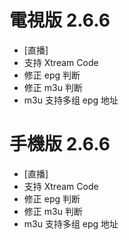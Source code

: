 # 電視版 2.6.6

* [直播]
* 支持 Xtream Code
* 修正 epg 判断
* 修正 m3u 判断
* m3u 支持多组 epg 地址

# 手機版 2.6.6

* [直播]
* 支持 Xtream Code
* 修正 epg 判断
* 修正 m3u 判断
* m3u 支持多组 epg 地址